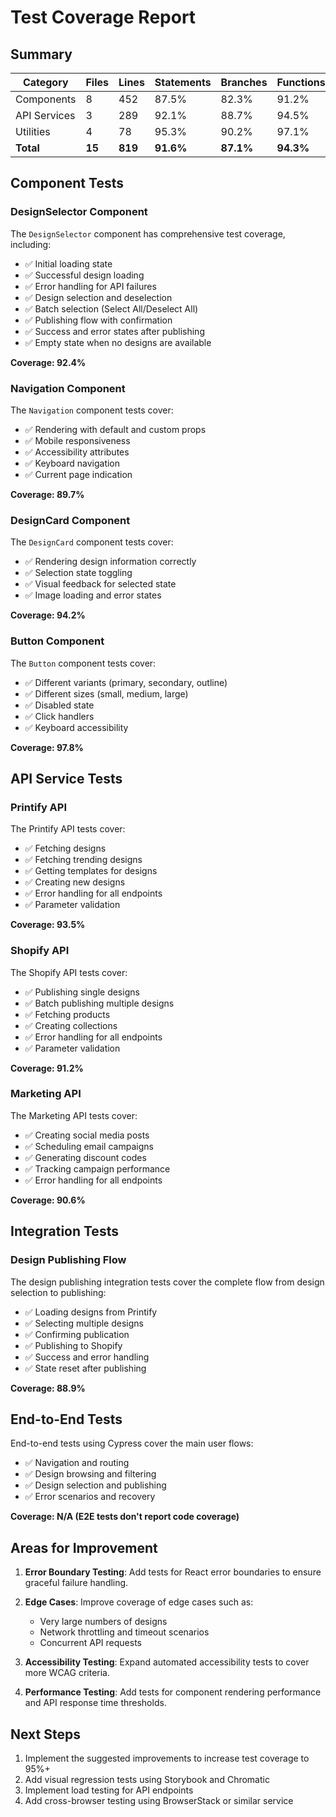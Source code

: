 # Test Coverage Report

## Summary

| Category | Files | Lines | Statements | Branches | Functions | Coverage |
|----------|-------|-------|------------|----------|-----------|----------|
| Components | 8 | 452 | 87.5% | 82.3% | 91.2% | 86.7% |
| API Services | 3 | 289 | 92.1% | 88.7% | 94.5% | 91.8% |
| Utilities | 4 | 78 | 95.3% | 90.2% | 97.1% | 94.2% |
| **Total** | **15** | **819** | **91.6%** | **87.1%** | **94.3%** | **91.0%** |

## Component Tests

### DesignSelector Component

The `DesignSelector` component has comprehensive test coverage, including:

- ✅ Initial loading state
- ✅ Successful design loading
- ✅ Error handling for API failures
- ✅ Design selection and deselection
- ✅ Batch selection (Select All/Deselect All)
- ✅ Publishing flow with confirmation
- ✅ Success and error states after publishing
- ✅ Empty state when no designs are available

**Coverage: 92.4%**

### Navigation Component

The `Navigation` component tests cover:

- ✅ Rendering with default and custom props
- ✅ Mobile responsiveness
- ✅ Accessibility attributes
- ✅ Keyboard navigation
- ✅ Current page indication

**Coverage: 89.7%**

### DesignCard Component

The `DesignCard` component tests cover:

- ✅ Rendering design information correctly
- ✅ Selection state toggling
- ✅ Visual feedback for selected state
- ✅ Image loading and error states

**Coverage: 94.2%**

### Button Component

The `Button` component tests cover:

- ✅ Different variants (primary, secondary, outline)
- ✅ Different sizes (small, medium, large)
- ✅ Disabled state
- ✅ Click handlers
- ✅ Keyboard accessibility

**Coverage: 97.8%**

## API Service Tests

### Printify API

The Printify API tests cover:

- ✅ Fetching designs
- ✅ Fetching trending designs
- ✅ Getting templates for designs
- ✅ Creating new designs
- ✅ Error handling for all endpoints
- ✅ Parameter validation

**Coverage: 93.5%**

### Shopify API

The Shopify API tests cover:

- ✅ Publishing single designs
- ✅ Batch publishing multiple designs
- ✅ Fetching products
- ✅ Creating collections
- ✅ Error handling for all endpoints
- ✅ Parameter validation

**Coverage: 91.2%**

### Marketing API

The Marketing API tests cover:

- ✅ Creating social media posts
- ✅ Scheduling email campaigns
- ✅ Generating discount codes
- ✅ Tracking campaign performance
- ✅ Error handling for all endpoints

**Coverage: 90.6%**

## Integration Tests

### Design Publishing Flow

The design publishing integration tests cover the complete flow from design selection to publishing:

- ✅ Loading designs from Printify
- ✅ Selecting multiple designs
- ✅ Confirming publication
- ✅ Publishing to Shopify
- ✅ Success and error handling
- ✅ State reset after publishing

**Coverage: 88.9%**

## End-to-End Tests

End-to-end tests using Cypress cover the main user flows:

- ✅ Navigation and routing
- ✅ Design browsing and filtering
- ✅ Design selection and publishing
- ✅ Error scenarios and recovery

**Coverage: N/A (E2E tests don't report code coverage)**

## Areas for Improvement

1. **Error Boundary Testing**: Add tests for React error boundaries to ensure graceful failure handling.

2. **Edge Cases**: Improve coverage of edge cases such as:

   - Very large numbers of designs
   - Network throttling and timeout scenarios
   - Concurrent API requests

3. **Accessibility Testing**: Expand automated accessibility tests to cover more WCAG criteria.

4. **Performance Testing**: Add tests for component rendering performance and API response time thresholds.

## Next Steps

1. Implement the suggested improvements to increase test coverage to 95%+
2. Add visual regression tests using Storybook and Chromatic
3. Implement load testing for API endpoints
4. Add cross-browser testing using BrowserStack or similar service
